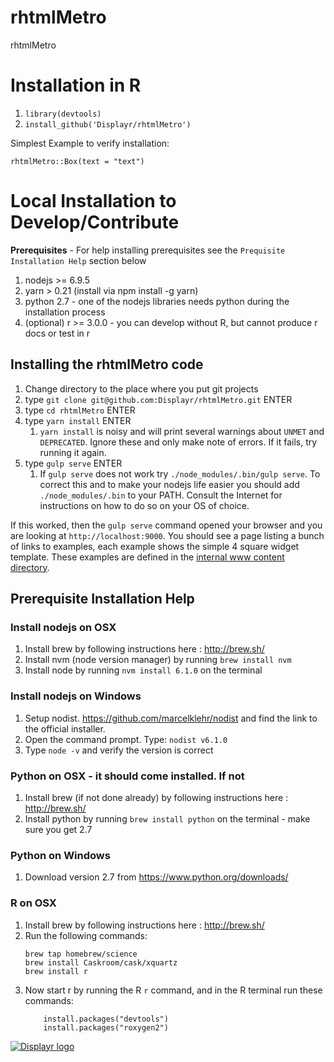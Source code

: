 # rhtmlMetro

rhtmlMetro

# Installation in R

1. `library(devtools)`
1. `install_github('Displayr/rhtmlMetro')`

Simplest Example to verify installation:

```
rhtmlMetro::Box(text = "text")
```

# Local Installation to Develop/Contribute

**Prerequisites** - For help installing prerequisites see the `Prequisite Installation Help` section below

1. nodejs >= 6.9.5
1. yarn > 0.21 (install via npm install -g yarn)
1. python 2.7 - one of the nodejs libraries needs python during the installation process
1. (optional) r >= 3.0.0 - you can develop without R, but cannot produce r docs or test in r 

## Installing the rhtmlMetro code

1. Change directory to the place where you put git projects
1. type `git clone git@github.com:Displayr/rhtmlMetro.git` ENTER
1. type `cd rhtmlMetro` ENTER
1. type `yarn install` ENTER
    1. `yarn install` is noisy and will print several warnings about `UNMET` and `DEPRECATED`. Ignore these and only make note of errors. If it fails, try running it again.
1. type `gulp serve` ENTER
    1. If `gulp serve` does not work try `./node_modules/.bin/gulp serve`. To correct this and to make your nodejs life easier you should add `./node_modules/.bin` to your PATH. Consult the Internet for instructions on how to do so on your OS of choice.

If this worked, then the `gulp serve` command opened your browser and you are looking at `http://localhost:9000`. You should see a page listing a bunch of links to examples, each example shows the simple 4 square widget template. These examples are defined in the [internal www content directory](theSrc/internal_www/content).

## Prerequisite Installation Help

### Install nodejs on OSX

1. Install brew by following instructions here : http://brew.sh/
1. Install nvm (node version manager) by running `brew install nvm`
1. Install node by running `nvm install 6.1.0` on the terminal

### Install nodejs on Windows

1. Setup nodist. https://github.com/marcelklehr/nodist and find the link to the official installer.
1. Open the command prompt. Type: `nodist v6.1.0`
1. Type `node -v` and verify the version is correct

### Python on OSX - it should come installed. If not

1. Install brew (if not done already) by following instructions here : http://brew.sh/
1. Install python by running `brew install python` on the terminal - make sure you get 2.7

### Python on Windows

1. Download version 2.7 from https://www.python.org/downloads/

### R on OSX

1. Install brew by following instructions here : http://brew.sh/
1. Run the following commands:
    ```
    brew tap homebrew/science
    brew install Caskroom/cask/xquartz
    brew install r
    ```
1. Now start r by running the R `r` command, and in the R terminal run these commands:
    ```
        install.packages("devtools")
        install.packages("roxygen2")
    ```

[![Displayr logo](https://mwmclean.github.io/img/logo-header.png)](https://www.displayr.com)
